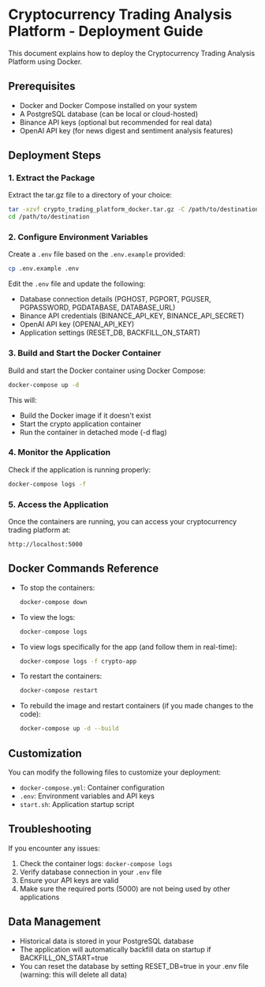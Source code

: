 # Cryptocurrency Trading Analysis Platform - Deployment Guide

This document explains how to deploy the Cryptocurrency Trading Analysis Platform using Docker.

## Prerequisites

- Docker and Docker Compose installed on your system
- A PostgreSQL database (can be local or cloud-hosted)
- Binance API keys (optional but recommended for real data)
- OpenAI API key (for news digest and sentiment analysis features)

## Deployment Steps

### 1. Extract the Package

Extract the tar.gz file to a directory of your choice:

```bash
tar -xzvf crypto_trading_platform_docker.tar.gz -C /path/to/destination
cd /path/to/destination
```

### 2. Configure Environment Variables

Create a `.env` file based on the `.env.example` provided:

```bash
cp .env.example .env
```

Edit the `.env` file and update the following:

- Database connection details (PGHOST, PGPORT, PGUSER, PGPASSWORD, PGDATABASE, DATABASE_URL)
- Binance API credentials (BINANCE_API_KEY, BINANCE_API_SECRET)
- OpenAI API key (OPENAI_API_KEY)
- Application settings (RESET_DB, BACKFILL_ON_START)

### 3. Build and Start the Docker Container

Build and start the Docker container using Docker Compose:

```bash
docker-compose up -d
```

This will:
- Build the Docker image if it doesn't exist
- Start the crypto application container
- Run the container in detached mode (-d flag)

### 4. Monitor the Application

Check if the application is running properly:

```bash
docker-compose logs -f
```

### 5. Access the Application

Once the containers are running, you can access your cryptocurrency trading platform at:

```
http://localhost:5000
```

## Docker Commands Reference

- To stop the containers:
  ```bash
  docker-compose down
  ```

- To view the logs:
  ```bash
  docker-compose logs
  ```

- To view logs specifically for the app (and follow them in real-time):
  ```bash
  docker-compose logs -f crypto-app
  ```

- To restart the containers:
  ```bash
  docker-compose restart
  ```

- To rebuild the image and restart containers (if you made changes to the code):
  ```bash
  docker-compose up -d --build
  ```

## Customization

You can modify the following files to customize your deployment:

- `docker-compose.yml`: Container configuration
- `.env`: Environment variables and API keys
- `start.sh`: Application startup script

## Troubleshooting

If you encounter any issues:

1. Check the container logs: `docker-compose logs`
2. Verify database connection in your `.env` file
3. Ensure your API keys are valid
4. Make sure the required ports (5000) are not being used by other applications

## Data Management

- Historical data is stored in your PostgreSQL database
- The application will automatically backfill data on startup if BACKFILL_ON_START=true
- You can reset the database by setting RESET_DB=true in your .env file (warning: this will delete all data)
